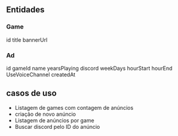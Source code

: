 ## Entidades

### Game
id
title
bannerUrl



### Ad

id
gameId
name
yearsPlaying
discord
weekDays
hourStart
hourEnd
UseVoiceChannel
createdAt

## casos de uso

- Listagem de games com contagem de anúncios
- criação de novo anúncio
- Listagem de anúncios por game
- Buscar discord pelo ID do anúncio